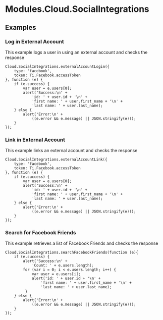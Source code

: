 # Modules.Cloud.SocialIntegrations

<ProxySummary/>

## Examples

### Log in External Account

This example logs a user in using an external account and checks the response

    Cloud.SocialIntegrations.externalAccountLogin({
        type: 'facebook',
        token: Ti.Facebook.accessToken
    }, function (e) {
        if (e.success) {
            var user = e.users[0];
            alert('Success:\n' +
                'id: ' + user.id + '\n' +
                'first name: ' + user.first_name + '\n' +
                'last name: ' + user.last_name);
        } else {
            alert('Error:\n' +
                ((e.error && e.message) || JSON.stringify(e)));
        }
    });

### Link in External Account

This example links an external account and checks the response

    Cloud.SocialIntegrations.externalAccountLink({
        type: 'facebook',
        token: Ti.Facebook.accessToken
    }, function (e) {
        if (e.success) {
            var user = e.users[0];
            alert('Success:\n' +
                'id: ' + user.id + '\n' +
                'first name: ' + user.first_name + '\n' +
                'last name: ' + user.last_name);
        } else {
            alert('Error:\n' +
                ((e.error && e.message) || JSON.stringify(e)));
        }
    });

### Search for Facebook Friends

This example retrieves a list of Facebook Friends and checks the response

    Cloud.SocialIntegrations.searchFacebookFriends(function (e){
        if (e.success) {
            alert('Success:\n' +
                'Count: ' + e.users.length);
            for (var i = 0; i < e.users.length; i++) {
                var user = e.users[i];
                alert('id: ' + user.id + '\n' +
                    'first name: ' + user.first_name + '\n' +
                    'last name: ' + user.last_name);
             }
        } else {
            alert('Error:\n' +
                ((e.error && e.message) || JSON.stringify(e)));
        }
    });

<ApiDocs/>
